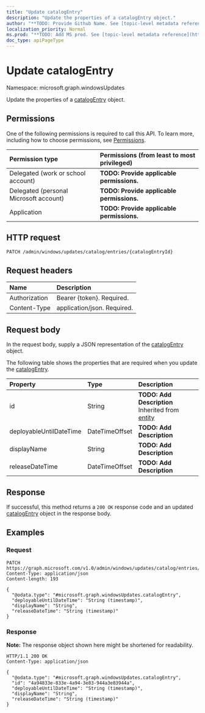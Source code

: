 ```yaml
---
title: "Update catalogEntry"
description: "Update the properties of a catalogEntry object."
author: "**TODO: Provide Github Name. See [topic-level metadata reference](https://msgo.azurewebsites.net/add/document/guidelines/metadata.html#topic-level-metadata)**"
localization_priority: Normal
ms.prod: "**TODO: Add MS prod. See [topic-level metadata reference](https://msgo.azurewebsites.net/add/document/guidelines/metadata.html#topic-level-metadata)**"
doc_type: apiPageType
---
```


# Update catalogEntry
Namespace: microsoft.graph.windowsUpdates



Update the properties of a [catalogEntry](../resources/windowsupdates-catalogentry.md) object.

## Permissions
One of the following permissions is required to call this API. To learn more, including how to choose permissions, see [Permissions](/graph/permissions-reference).

|Permission type|Permissions (from least to most privileged)|
|:---|:---|
|Delegated (work or school account)|**TODO: Provide applicable permissions.**|
|Delegated (personal Microsoft account)|**TODO: Provide applicable permissions.**|
|Application|**TODO: Provide applicable permissions.**|

## HTTP request

<!-- {
  "blockType": "ignored"
}
-->
``` http
PATCH /admin/windows/updates/catalog/entries/{catalogEntryId}
```

## Request headers
|Name|Description|
|:---|:---|
|Authorization|Bearer {token}. Required.|
|Content-Type|application/json. Required.|

## Request body
In the request body, supply a JSON representation of the [catalogEntry](../resources/windowsupdates-catalogentry.md) object.

The following table shows the properties that are required when you update the [catalogEntry](../resources/windowsupdates-catalogentry.md).

|Property|Type|Description|
|:---|:---|:---|
|id|String|**TODO: Add Description** Inherited from [entity](../resources/windowsupdates-entity.md)|
|deployableUntilDateTime|DateTimeOffset|**TODO: Add Description**|
|displayName|String|**TODO: Add Description**|
|releaseDateTime|DateTimeOffset|**TODO: Add Description**|



## Response

If successful, this method returns a `200 OK` response code and an updated [catalogEntry](../resources/windowsupdates-catalogentry.md) object in the response body.

## Examples

### Request
<!-- {
  "blockType": "request",
  "name": "update_catalogentry"
}
-->
``` http
PATCH https://graph.microsoft.com/v1.0/admin/windows/updates/catalog/entries/{catalogEntryId}
Content-Type: application/json
Content-length: 193

{
  "@odata.type": "#microsoft.graph.windowsUpdates.catalogEntry",
  "deployableUntilDateTime": "String (timestamp)",
  "displayName": "String",
  "releaseDateTime": "String (timestamp)"
}
```


### Response
**Note:** The response object shown here might be shortened for readability.
<!-- {
  "blockType": "response",
  "truncated": true
}
-->
``` http
HTTP/1.1 200 OK
Content-Type: application/json

{
  "@odata.type": "#microsoft.graph.windowsUpdates.catalogEntry",
  "id": "4a94833e-833e-4a94-3e83-944a3e83944a",
  "deployableUntilDateTime": "String (timestamp)",
  "displayName": "String",
  "releaseDateTime": "String (timestamp)"
}
```

